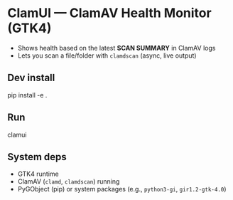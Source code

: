 # ClamUI — ClamAV Health Monitor (GTK4)
- Shows health based on the latest **SCAN SUMMARY** in ClamAV logs
- Lets you scan a file/folder with `clamdscan` (async, live output)

## Dev install
pip install -e .

## Run
clamui

## System deps
- GTK4 runtime
- ClamAV (`clamd`, `clamdscan`) running
- PyGObject (pip) or system packages (e.g., `python3-gi`, `gir1.2-gtk-4.0`)

